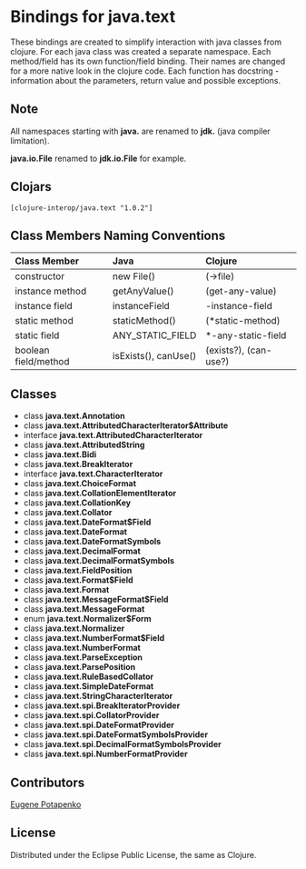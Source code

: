 # Bindings for java.text

These bindings are created to simplify interaction with java classes from clojure.
For each java class was created a separate namespace.
Each method/field has its own function/field binding.
Their names are changed for a more native look in the clojure code. Each function has docstring - information about the parameters, return value and possible exceptions.

## Note

All namespaces starting with **java.** are renamed to **jdk.** (java compiler limitation). 

**java.io.File** renamed to **jdk.io.File** for example. 




## Clojars

```
[clojure-interop/java.text "1.0.2"]
```

## Class Members Naming Conventions

| Class Member | Java | Clojure |
|:--|:--|:--|
| constructor | new File() | (->file) |
| instance method | getAnyValue() | (get-any-value) |
| instance field | instanceField | -instance-field |
| static method | staticMethod() | (*static-method) |
| static field | ANY_STATIC_FIELD | *-any-static-field |
| boolean field/method | isExists(), canUse() | (exists?), (can-use?) |

## Classes

- class **java.text.Annotation**
- class **java.text.AttributedCharacterIterator$Attribute**
- interface **java.text.AttributedCharacterIterator**
- class **java.text.AttributedString**
- class **java.text.Bidi**
- class **java.text.BreakIterator**
- interface **java.text.CharacterIterator**
- class **java.text.ChoiceFormat**
- class **java.text.CollationElementIterator**
- class **java.text.CollationKey**
- class **java.text.Collator**
- class **java.text.DateFormat$Field**
- class **java.text.DateFormat**
- class **java.text.DateFormatSymbols**
- class **java.text.DecimalFormat**
- class **java.text.DecimalFormatSymbols**
- class **java.text.FieldPosition**
- class **java.text.Format$Field**
- class **java.text.Format**
- class **java.text.MessageFormat$Field**
- class **java.text.MessageFormat**
- enum **java.text.Normalizer$Form**
- class **java.text.Normalizer**
- class **java.text.NumberFormat$Field**
- class **java.text.NumberFormat**
- class **java.text.ParseException**
- class **java.text.ParsePosition**
- class **java.text.RuleBasedCollator**
- class **java.text.SimpleDateFormat**
- class **java.text.StringCharacterIterator**
- class **java.text.spi.BreakIteratorProvider**
- class **java.text.spi.CollatorProvider**
- class **java.text.spi.DateFormatProvider**
- class **java.text.spi.DateFormatSymbolsProvider**
- class **java.text.spi.DecimalFormatSymbolsProvider**
- class **java.text.spi.NumberFormatProvider**

## Contributors

[Eugene Potapenko](https://github.com/potapenko/)

## License

Distributed under the Eclipse Public License, the same as Clojure.
